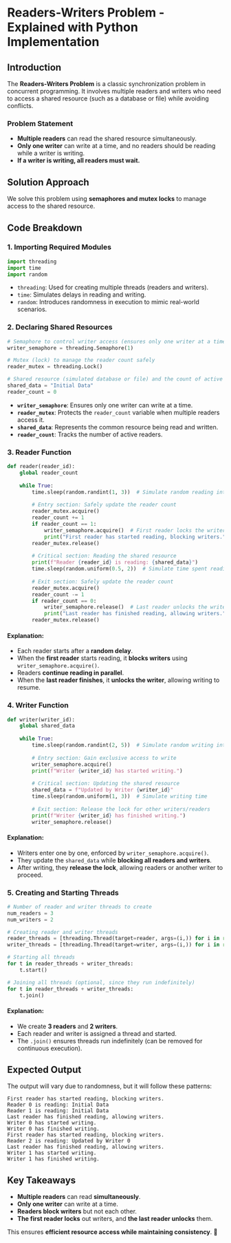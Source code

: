 # Readers-Writers Problem - Explained with Python Implementation

## Introduction
The **Readers-Writers Problem** is a classic synchronization problem in concurrent programming. It involves multiple readers and writers who need to access a shared resource (such as a database or file) while avoiding conflicts.

### Problem Statement
- **Multiple readers** can read the shared resource simultaneously.
- **Only one writer** can write at a time, and no readers should be reading while a writer is writing.
- **If a writer is writing, all readers must wait.**

## Solution Approach
We solve this problem using **semaphores and mutex locks** to manage access to the shared resource.

## Code Breakdown

### 1. Importing Required Modules
```python
import threading
import time
import random
```
- `threading`: Used for creating multiple threads (readers and writers).
- `time`: Simulates delays in reading and writing.
- `random`: Introduces randomness in execution to mimic real-world scenarios.

### 2. Declaring Shared Resources
```python
# Semaphore to control writer access (ensures only one writer at a time)
writer_semaphore = threading.Semaphore(1)

# Mutex (lock) to manage the reader count safely
reader_mutex = threading.Lock()

# Shared resource (simulated database or file) and the count of active readers
shared_data = "Initial Data"
reader_count = 0
```
- **`writer_semaphore`**: Ensures only one writer can write at a time.
- **`reader_mutex`**: Protects the `reader_count` variable when multiple readers access it.
- **`shared_data`**: Represents the common resource being read and written.
- **`reader_count`**: Tracks the number of active readers.

### 3. Reader Function
```python
def reader(reader_id):
    global reader_count
    
    while True:
        time.sleep(random.randint(1, 3))  # Simulate random reading intervals
        
        # Entry section: Safely update the reader count
        reader_mutex.acquire()
        reader_count += 1
        if reader_count == 1:
            writer_semaphore.acquire()  # First reader locks the writer out
            print("First reader has started reading, blocking writers.")
        reader_mutex.release()
        
        # Critical section: Reading the shared resource
        print(f"Reader {reader_id} is reading: {shared_data}")
        time.sleep(random.uniform(0.5, 2))  # Simulate time spent reading
        
        # Exit section: Safely update the reader count
        reader_mutex.acquire()
        reader_count -= 1
        if reader_count == 0:
            writer_semaphore.release()  # Last reader unlocks the writer
            print("Last reader has finished reading, allowing writers.")
        reader_mutex.release()
```
#### Explanation:
- Each reader starts after a **random delay**.
- When the **first reader** starts reading, it **blocks writers** using `writer_semaphore.acquire()`.
- Readers **continue reading in parallel**.
- When the **last reader finishes**, it **unlocks the writer**, allowing writing to resume.

### 4. Writer Function
```python
def writer(writer_id):
    global shared_data
    
    while True:
        time.sleep(random.randint(2, 5))  # Simulate random writing intervals
        
        # Entry section: Gain exclusive access to write
        writer_semaphore.acquire()
        print(f"Writer {writer_id} has started writing.")
        
        # Critical section: Updating the shared resource
        shared_data = f"Updated by Writer {writer_id}"
        time.sleep(random.uniform(1, 3))  # Simulate writing time
        
        # Exit section: Release the lock for other writers/readers
        print(f"Writer {writer_id} has finished writing.")
        writer_semaphore.release()
```
#### Explanation:
- Writers enter one by one, enforced by `writer_semaphore.acquire()`.
- They update the `shared_data` while **blocking all readers and writers**.
- After writing, they **release the lock**, allowing readers or another writer to proceed.

### 5. Creating and Starting Threads
```python
# Number of reader and writer threads to create
num_readers = 3
num_writers = 2

# Creating reader and writer threads
reader_threads = [threading.Thread(target=reader, args=(i,)) for i in range(num_readers)]
writer_threads = [threading.Thread(target=writer, args=(i,)) for i in range(num_writers)]

# Starting all threads
for t in reader_threads + writer_threads:
    t.start()

# Joining all threads (optional, since they run indefinitely)
for t in reader_threads + writer_threads:
    t.join()
```
#### Explanation:
- We create **3 readers** and **2 writers**.
- Each reader and writer is assigned a thread and started.
- The `.join()` ensures threads run indefinitely (can be removed for continuous execution).

## Expected Output
The output will vary due to randomness, but it will follow these patterns:
```
First reader has started reading, blocking writers.
Reader 0 is reading: Initial Data
Reader 1 is reading: Initial Data
Last reader has finished reading, allowing writers.
Writer 0 has started writing.
Writer 0 has finished writing.
First reader has started reading, blocking writers.
Reader 2 is reading: Updated by Writer 0
Last reader has finished reading, allowing writers.
Writer 1 has started writing.
Writer 1 has finished writing.
```

## Key Takeaways
- **Multiple readers** can read **simultaneously**.
- **Only one writer** can write at a time.
- **Readers block writers** but not each other.
- **The first reader locks** out writers, and **the last reader unlocks** them.

This ensures **efficient resource access while maintaining consistency**. 🚀

